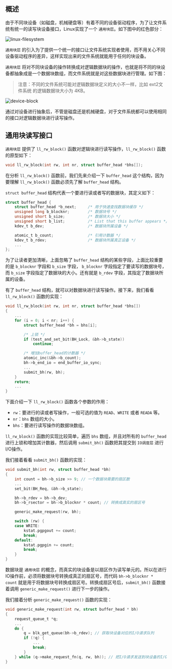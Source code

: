 ## 概述

由于不同块设备（如磁盘，机械硬盘等）有着不同的设备驱动程序，为了让文件系统有统一的读写块设备接口，Linux实现了一个 `通用块层`。如下图中的红色部分：

![linux-filesystem](F:\work\markdown\linux-filesystem.jpg)

`通用块层` 的引入为了提供一个统一的接口让文件系统实现者使用，而不用关心不同设备驱动程序的差异，这样实现出来的文件系统就能用于任何的块设备。

`通用块层` 将对不同块设备的操作转换成对逻辑数据块的操作，也就是将不同的块设备都抽象成是一个数据块数组，而文件系统就是对这些数据块进行管理。如下图：

>   注意：不同的文件系统可能对逻辑数据块定义的大小不一样，比如 ext2文件系统 的逻辑数据块大小为 4KB。

![device-block](F:\work\markdown\device-block.jpg)

通过对设备进行抽象后，不管是磁盘还是机械硬盘，对于文件系统都可以使用相同的接口对逻辑数据块进行读写操作。

## 通用块读写接口

`通用块层` 提供了 `ll_rw_block()` 函数对逻辑块进行读写操作，`ll_rw_block()` 函数的原型如下：

```c
void ll_rw_block(int rw, int nr, struct buffer_head *bhs[]);
```

在分析 `ll_rw_block()` 函数前，我们先来介绍一下 `buffer_head` 这个结构，因为要理解 `ll_rw_block()` 函数必须先了解  `buffer_head` 结构。

 `struct buffer_head` 结构代表一个要进行读或者写的数据块，其定义如下：

```c
struct buffer_head {
    struct buffer_head *b_next;     /* 用于快速查找数据块缓存 */
    unsigned long b_blocknr;        /* 数据块号 */
    unsigned short b_size;          /* 数据块大小 */
    unsigned short b_list;          /* List that this buffer appears */
    kdev_t b_dev;                   /* 数据块所属设备 */

    atomic_t b_count;               /* 引用计数器 */
    kdev_t b_rdev;                  /* 数据块所属真正设备 */
    ...
};
```

为了让读者更加清晰，上面忽略了 `buffer_head` 结构的某些字段，上面比较重要的是 `b_blocknr` 字段和 `b_size` 字段， `b_blocknr` 字段指定了要读写的数据块号，而 `b_size` 字段指定了数据块的大小。还有就是 `b_rdev` 字段，其指定了数据块所属的设备。

有了 `buffer_head` 结构，就可以对数据块进行读写操作。接下来，我们看看 `ll_rw_block()` 函数的实现：

```c
void ll_rw_block(int rw, int nr, struct buffer_head *bhs[])
{
    ...
    for (i = 0; i < nr; i++) {
        struct buffer_head *bh = bhs[i];

        /* 上锁 */
        if (test_and_set_bit(BH_Lock, &bh->b_state))
            continue;

        /* 增加buffer_head的计数器 */
        atomic_inc(&bh->b_count);
        bh->b_end_io = end_buffer_io_sync;
        ...
        submit_bh(rw, bh);
    }
    return;
    ...
}
```

下面介绍一下 `ll_rw_block()` 函数各个参数的作用：

*   `rw`：要进行的读或者写操作，一般可选的值为 `READ`、`WRITE` 或者 `READA` 等。
*   `nr`：`bhs` 数组的大小。
*   `bhs`：要进行读写操作的数据块数组。

`ll_rw_block()` 函数的实现比较简单，遍历 `bhs` 数组，并且对所有的 `buffer_head` 进行上锁和增加其计数器，然后调用 `submit_bh()` 函数把其提交到 `IO调度层` 进行I/O操作。

我们接着看看 `submit_bh()` 函数的实现：

```c
void submit_bh(int rw, struct buffer_head *bh)
{
    int count = bh->b_size >> 9; // 一个数据块需要的扇区数
    ...
    set_bit(BH_Req, &bh->b_state);

    bh->b_rdev = bh->b_dev;
    bh->b_rsector = bh->b_blocknr * count; // 转换成真实的扇区号

    generic_make_request(rw, bh);

    switch (rw) {
    case WRITE:
        kstat.pgpgout += count;
        break;
    default:
        kstat.pgpgin += count;
        break;
    }
}
```

数据块是 `通用块层` 的概念，而真实的块设备是以扇区作为读写单元的。所以在进行IO操作前，必须将数据块号转换成真正的扇区号，而代码 `bh->b_blocknr * count` 就是用于将数据块号转换成扇区号。转换成扇区号后，`submit_bh()` 函数接着调用 `generic_make_request()` 进行下一步的操作。

我们接着分析  `generic_make_request()` 函数的实现：

```c
void generic_make_request(int rw, struct buffer_head * bh)
{
    request_queue_t *q;
    ...
    do {
        q = blk_get_queue(bh->b_rdev); // 获取块设备对应的I/O请求队列
        if (!q) {
            ...
            break;
        }
    } while (q->make_request_fn(q, rw, bh)); // 把I/O请求发送到块设备的I/O请求队列中
}
```

